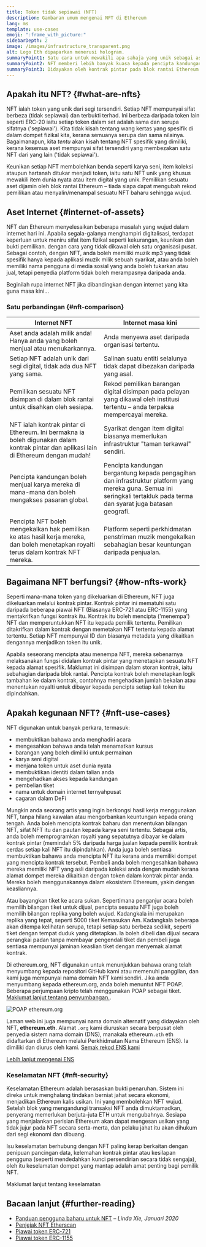 ```yaml
---
title: Token tidak sepiawai (NFT)
description: Gambaran umum mengenai NFT di Ethereum
lang: ms
template: use-cases
emoji: ":frame_with_picture:"
sidebarDepth: 2
image: /images/infrastructure_transparent.png
alt: Logo Eth dipaparkan menerusi hologram.
summaryPoint1: Satu cara untuk mewakili apa sahaja yang unik sebagai aset berasaskan Ethereum.
summaryPoint2: NFT memberi lebih banyak kuasa kepada pencipta kandungan dari sebelum ini.
summaryPoint3: Didayakan oleh kontrak pintar pada blok rantai Ethereum.
---
```


## Apakah itu NFT? {#what-are-nfts}

NFT ialah token yang unik dari segi tersendiri. Setiap NFT mempunyai sifat berbeza (tidak sepiawai) dan terbukti terhad. Ini berbeza daripada token lain seperti ERC-20 iaitu setiap token dalam set adalah sama dan serupa sifatnya ('sepiawai'). Kita tidak kisah tentang wang kertas yang spesifik di dalam dompet fizikal kita, kerana semuanya serupa dan sama nilainya. Bagaimanapun, kita _tentu_ akan kisah tentang NFT spesifik yang dimiliki, kerana kesemua aset mempunyai sifat tersendiri yang membezakan satu NFT dari yang lain ('tidak sepiawai').

Keunikan setiap NFT membolehkan benda seperti karya seni, item koleksi ataupun hartanah ditukar menjadi token, iaitu satu NFT unik yang khusus mewakili item dunia nyata atau item digital yang unik. Pemilikan sesuatu aset dijamin oleh blok rantai Ethereum – tiada siapa dapat mengubah rekod pemilikan atau menyalin/menampal sesuatu NFT baharu sehingga wujud.

<YouTube id="Xdkkux6OxfM" />

## Aset Internet {#internet-of-assets}

NFT dan Ethereum menyelesaikan beberapa masalah yang wujud dalam internet hari ini. Apabila segala-galanya menghampiri digitalisasi, terdapat keperluan untuk meniru sifat item fizikal seperti kekurangan, keunikan dan bukti pemilikan. dengan cara yang tidak dikawal oleh satu organisasi pusat. Sebagai contoh, dengan NFT, anda boleh memiliki muzik mp3 yang tidak spesifik hanya kepada aplikasi muzik milik sebuah syarikat, atau anda boleh memiliki nama pengguna di media sosial yang anda boleh tukarkan atau jual, tetapi penyedia platform tidak boleh merampasnya daripada anda.

Beginilah rupa internet NFT jika dibandingkan dengan internet yang kita guna masa kini...

### Satu perbandingan {#nft-comparison}

| Internet NFT                                                                                                                           | Internet masa kini                                                                                                                                                       |
| -------------------------------------------------------------------------------------------------------------------------------------- | ------------------------------------------------------------------------------------------------------------------------------------------------------------------------ |
| Aset anda adalah milik anda! Hanya anda yang boleh menjual atau menukarkannya.                                                         | Anda menyewa aset daripada organisasi tertentu.                                                                                                                          |
| Setiap NFT adalah unik dari segi digital, tidak ada dua NFT yang sama.                                                                 | Salinan suatu entiti selalunya tidak dapat dibezakan daripada yang asal.                                                                                                 |
| Pemilikan sesuatu NFT disimpan di dalam blok rantai untuk disahkan oleh sesiapa.                                                       | Rekod pemilikan barangan digital disimpan pada pelayan yang dikawal oleh institusi tertentu – anda terpaksa mempercayai mereka.                                          |
| NFT ialah kontrak pintar di Ethereum. Ini bermakna ia boleh digunakan dalam kontrak pintar dan aplikasi lain di Ethereum dengan mudah! | Syarikat dengan item digital biasanya memerlukan infrastruktur "taman terkawal" sendiri.                                                                                 |
| Pencipta kandungan boleh menjual karya mereka di mana-mana dan boleh mengakses pasaran global.                                         | Pencipta kandungan bergantung kepada pengagihan dan infrastruktur platform yang mereka guna. Semua ini seringkali tertakluk pada terma dan syarat juga batasan geografi. |
| Pencipta NFT boleh mengekalkan hak pemilikan ke atas hasil kerja mereka, dan boleh menetapkan royalti terus dalam kontrak NFT mereka.  | Platform seperti perkhidmatan penstriman muzik mengekalkan sebahagian besar keuntungan daripada penjualan.                                                               |

## Bagaimana NFT berfungsi? {#how-nfts-work}

Seperti mana-mana token yang dikeluarkan di Ethereum, NFT juga dikeluarkan melalui kontrak pintar. Kontrak pintar ini mematuhi satu daripada beberapa piawai NFT (Biasanya ERC-721 atau ERC-1155) yang mentakrifkan fungsi kontrak itu. Kontrak itu boleh mencipta ('menempa') NFT dan memperuntukkan NFT itu kepada pemilik tertentu. Pemilikan ditakrifkan dalam kontrak dengan memetakan NFT tertentu kepada alamat tertentu. Setiap NFT mempunyai ID dan biasanya metadata yang dikaitkan dengannya menjadikan token itu unik.

Apabila seseorang mencipta atau menempa NFT, mereka sebenarnya melaksanakan fungsi didalam kontrak pintar yang menetapkan sesuatu NFT kepada alamat spesifik. Maklumat ini disimpan dalam storan kontrak, iaitu sebahagian daripada blok rantai. Pencipta kontrak boleh menetapkan logik tambahan ke dalam kontrak, contohnya mengehadkan jumlah bekalan atau menentukan royalti untuk dibayar kepada pencipta setiap kali token itu dipindahkan.

## Apakah kegunaan NFT? {#nft-use-cases}

NFT digunakan untuk banyak perkara, termasuk:

- membuktikan bahawa anda menghadiri acara
- mengesahkan bahawa anda telah menamatkan kursus
- barangan yang boleh dimiliki untuk permainan
- karya seni digital
- menjana token untuk aset dunia nyata
- membuktikan identiti dalam talian anda
- mengehadkan akses kepada kandungan
- pembelian tiket
- nama untuk domain internet ternyahpusat
- cagaran dalam DeFi

Mungkin anda seorang artis yang ingin berkongsi hasil kerja menggunakan NFT, tanpa hilang kawalan atau mengorbankan keuntungan kepada orang tengah. Anda boleh mencipta kontrak baharu dan menentukan bilangan NFT, sifat NFT itu dan pautan kepada karya seni tertentu. Sebagai artis, anda boleh memprogramkan royalti yang sepatutnya dibayar ke dalam kontrak pintar (memindah 5% daripada harga jualan kepada pemilik kontrak cerdas setiap kali NFT itu dipindahkan). Anda juga boleh sentiasa membuktikan bahawa anda mencipta NFT itu kerana anda memiliki dompet yang mencipta kontrak tersebut. Pembeli anda boleh mengesahkan bahawa mereka memiliki NFT yang asli daripada koleksi anda dengan mudah kerana alamat dompet mereka dikaitkan dengan token dalam kontrak pintar anda. Mereka boleh menggunakannya dalam ekosistem Ethereum, yakin dengan keasliannya.

Atau bayangkan tiket ke acara sukan. Sepertimana penganjur acara boleh memilih bilangan tiket untuk dijual, pencipta sesuatu NFT juga boleh memilih bilangan replika yang boleh wujud. Kadangkala ini merupakan replika yang tepat, seperti 5000 tiket Kemasukan Am. Kadangkala beberapa akan ditempa kelihatan serupa, tetapi setiap satu berbeza sedikit, seperti tiket dengan tempat duduk yang ditetapkan. Ia boleh dibeli dan dijual secara perangkai padan tanpa membayar pengendali tiket dan pembeli juga sentiasa mempunyai jaminan keaslian tiket dengan menyemak alamat kontrak.

Di ethereum.org, NFT digunakan untuk menunjukkan bahawa orang telah menyumbang kepada repositori GitHub kami atau memenuhi panggilan, dan kami juga mempunyai nama domain NFT kami sendiri. Jika anda menyumbang kepada ethereum.org, anda boleh menuntut NFT POAP. Beberapa perjumpaan kripto telah menggunakan POAP sebagai tiket. [Maklumat lanjut tentang penyumbangan.](/contributing/#poap).

![POAP ethereum.org](./poap.png)

Laman web ini juga mempunyai nama domain alternatif yang didayakan oleh NFT, **ethereum.eth**. Alamat `.org` kami diuruskan secara berpusat oleh penyedia sistem nama domain (DNS), manakala ethereum`.eth` eth didaftarkan di Ethereum melalui Perkhidmatan Nama Ethereum (ENS). Ia dimiliki dan diurus oleh kami. [Semak rekod ENS kami](https://app.ens.domains/name/ethereum.eth)

[Lebih lanjut mengenai ENS](https://app.ens.domains)

<Divider />

### Keselamatan NFT {#nft-security}

Keselamatan Ethereum adalah berasaskan bukti penaruhan. Sistem ini direka untuk menghalang tindakan berniat jahat secara ekonomi, menjadikan Ethereum kalis usikan. Ini yang membolehkan NFT wujud. Setelah blok yang mengandungi transaksi NFT anda dimuktamadkan, penyerang memerlukan berjuta-juta ETH untuk mengubahnya. Sesiapa yang menjalankan perisian Ethereum akan dapat mengesan usikan yang tidak jujur pada NFT secara serta-merta, dan pelaku jahat itu akan dihukum dari segi ekonomi dan dibuang.

Isu keselamatan berhubung dengan NFT paling kerap berkaitan dengan penipuan pancingan data, kelemahan kontrak pintar atau kesilapan pengguna (seperti mendedahkan kunci persendirian secara tidak sengaja), oleh itu keselamatan dompet yang mantap adalah amat penting bagi pemilik NFT.

<ButtonLink href="/security/">
  Maklumat lanjut tentang keselamatan
</ButtonLink>

## Bacaan lanjut {#further-reading}

- [Panduan pengguna baharu untuk NFT](https://linda.mirror.xyz/df649d61efb92c910464a4e74ae213c4cab150b9cbcc4b7fb6090fc77881a95d) – _Linda Xie, Januari 2020_
- [Penjejak NFT Etherscan](https://etherscan.io/nft-top-contracts)
- [Piawai token ERC-721](/developers/docs/standards/tokens/erc-721/)
- [Piawai token ERC-1155](/developers/docs/standards/tokens/erc-1155/)

<Divider />

<QuizWidget quizKey="nfts" />
